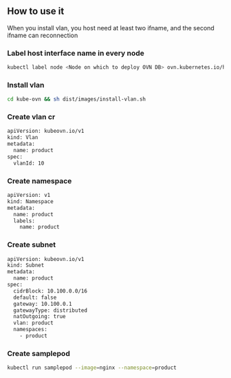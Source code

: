 ## How to use it

When you install vlan, you host need at least two ifname, and the second ifname can reconnection

### Label host interface name in every node
```bash
kubectl label node <Node on which to deploy OVN DB> ovn.kubernetes.io/host_interface_name=<host_interface_name>
```

### Install vlan

```bash
cd kube-ovn && sh dist/images/install-vlan.sh
```

### Create vlan cr
```bash
apiVersion: kubeovn.io/v1
kind: Vlan
metadata:
  name: product
spec:
  vlanId: 10
```

### Create namespace
```bash
apiVersion: v1
kind: Namespace
metadata:
  name: product
  labels:
    name: product
```

### Create subnet
```bash
apiVersion: kubeovn.io/v1
kind: Subnet
metadata:
  name: product
spec:
  cidrBlock: 10.100.0.0/16
  default: false
  gateway: 10.100.0.1
  gatewayType: distributed
  natOutgoing: true
  vlan: product
  namespaces:
    - product
```

### Create samplepod
```bash
kubectl run samplepod --image=nginx --namespace=product
```